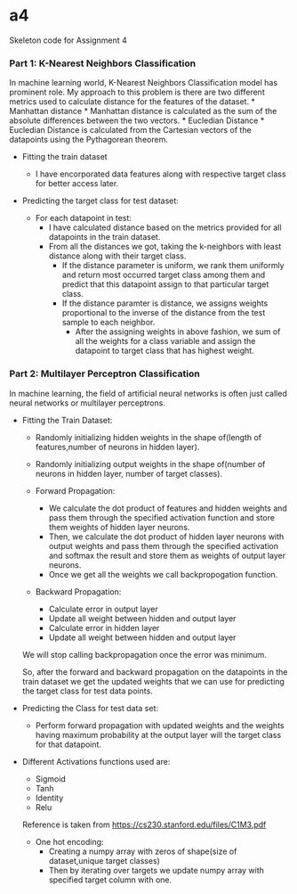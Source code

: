 # a4
Skeleton code for Assignment 4

### Part 1: K-Nearest Neighbors Classification

In machine learning world, K-Nearest Neighbors Classification model has prominent role.
My approach to this problem is there are two different metrics used to calculate distance for the features of the dataset.
    * Manhattan distance
        * Manhattan distance is calculated as the sum of the absolute differences between the two vectors.
    * Eucledian Distance
        * Eucledian Distance is calculated from the Cartesian vectors of the datapoints using the Pythagorean theorem.
    
* Fitting the train dataset
    * I have encorporated data features along with respective target class for better access later.

* Predicting the target class for test dataset:
    * For each datapoint in test:
        * I have calculated distance based on the metrics provided for all datapoints in the train dataset.
        * From all the distances we got, taking the k-neighbors with least distance along with their target class.
            * If the distance parameter is uniform, we rank them uniformly and return most occurred target class among them and predict that this datapoint assign to that particular target class.
            * If the distance paramter is distance, we assigns weights proportional to the inverse of the distance from the test sample to each neighbor.
                * After the assigning weights in above fashion, we sum of all the weights for a class variable and assign the datapoint to target class that has highest weight.

### Part 2: Multilayer Perceptron Classification

In machine learning, the field of artificial neural networks is often just called neural networks or multilayer perceptrons.

* Fitting the Train Dataset:
    * Randomly initializing hidden weights in the shape of(length of features,number of neurons in hidden layer).
    * Randomly initializing output weights in the shape of(number of neurons in hidden layer, number of target classes).
    * Forward Propagation:
        * We calculate the dot product of features and hidden weights and pass them through the specified activation function and store them weights of hidden layer neurons.
        * Then, we calculate the dot product of hidden layer neurons with output weights and pass them through the specified activation and softmax the result and store them as weights of output layer neurons.
        * Once we get all the weights we call backpropogation function.
    
    * Backward Propagation:
        * Calculate error in output layer
        * Update all weight between hidden and output layer
        * Calculate error in hidden layer
        * Update all weight between hidden and output layer

    We will stop calling backpropagation once the error was minimum.

    So, after the forward and backward propagation on the datapoints in the train dataset we get the updated weights that we can use for predicting the target class for test data points.

* Predicting the Class for test data set:
    * Perform forward propagation with updated weights and the weights having maximum probability at the output layer will the target class for that datapoint.

* Different Activations functions used are:
    * Sigmoid 
    * Tanh
    * Identity 
    * Relu

    Reference is taken from https://cs230.stanford.edu/files/C1M3.pdf

    * One hot encoding:
        * Creating a numpy array with zeros of shape(size of dataset,unique target classes)
        * Then by iterating over targets we update numpy array with specified target column with one.